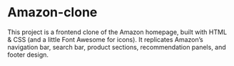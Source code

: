 # Amazon-clone
This project is a frontend clone of the Amazon homepage, built with HTML &amp; CSS (and a little Font Awesome for icons). It replicates Amazon’s navigation bar, search bar, product sections, recommendation panels, and footer design.
